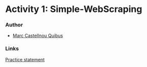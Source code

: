 Activity 1: Simple-WebScraping
=============================


### Author ###
* [Marc Castellnou Quibus](https://github.com/MarCastellnou)

### Links ###
[Practice statement](https://cv.udl.cat/access/content/attachment/102023-1819/Activitats/07919b10-6280-4738-bbc2-0f19c3ce386b/enunciat.pdf)
